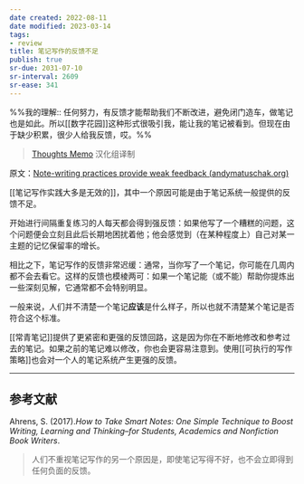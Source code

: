 ```yaml
---
date created: 2022-08-11
date modified: 2023-03-14
tags:
- review
title: 笔记写作的反馈不足
publish: true
sr-due: 2031-07-10
sr-interval: 2609
sr-ease: 341
---
```

%%我的理解:: 任何努力，有反馈才能帮助我们不断改进，避免闭门造车，做笔记也是如此。所以[[数字花园]]这种形式很吸引我，能让我的笔记被看到。但现在由于缺少积累，很少人给我反馈，哎。%%

> [Thoughts Memo](https://paratranz.cn/projects/3131) 汉化组译制

原文：[Note-writing practices provide weak feedback (andymatuschak.org)](https://notes.andymatuschak.org/z66PNF1Wt4AZ4j7TVEenkvPZgvDcHPuSdJC2r)

[[笔记写作实践大多是无效的]]，其中一个原因可能是由于笔记系统一般提供的反馈不足。

开始进行间隔重复练习的人每天都会得到强反馈：如果他写了一个糟糕的问题，这个问题便会立刻且此后长期地困扰着他；他会感觉到（在某种程度上）自己对某一主题的记忆保留率的增长。

相比之下，笔记写作的反馈非常迟缓：通常，当你写了一个笔记，你可能在几周内都不会去看它。这样的反馈也模棱两可：如果一个笔记能（或不能）帮助你提炼出一些深刻见解，它通常都不会特别明显。

一般来说，人们并不清楚一个笔记**应该**是什么样子，所以也就不清楚某个笔记是否符合这个标准。

[[常青笔记]]提供了更紧密和更强的反馈回路，这是因为你在不断地修改和参考过去的笔记。如果之前的笔记难以修改，你也会更容易注意到。使用[[可执行的写作策略]]也会对一个人的笔记系统产生更强的反馈。

___

## 参考文献

Ahrens, S. (2017).*How to Take Smart Notes: One Simple Technique to Boost Writing, Learning and Thinking–for Students, Academics and Nonfiction Book Writers*.

> 人们不重视笔记写作的另一个原因是，即使笔记写得不好，也不会立即得到任何负面的反馈。

